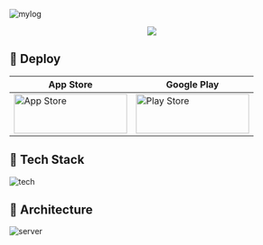 ![mylog](https://github.com/InKyoJeong/TIL/assets/48676844/775106fb-c9e7-4514-9722-89df7414dd1f)

<p align="center">
  <img src="https://img.shields.io/badge/release-v1.3.0-pink?style=flat" /> 
</p>

## 📌 Deploy

| App Store                                                                                                                                                                                                                              | Google Play                                                                                                                                                                                                                                               |
| -------------------------------------------------------------------------------------------------------------------------------------------------------------------------------------------------------------------------------------- | --------------------------------------------------------------------------------------------------------------------------------------------------------------------------------------------------------------------------------------------------------- |
| <a href="https://apps.apple.com/kr/app/id6449976767"><img alt="App Store" src="https://github-production-user-asset-6210df.s3.amazonaws.com/48676844/244942281-f73d38a6-7983-4d33-ae27-c48fa43cb076.png" height="70" width="200"/></a> | <a href="https://play.google.com/store/apps/details?id=com.ingg.mylog"><img alt="Play Store" src="https://github-production-user-asset-6210df.s3.amazonaws.com/48676844/244944937-a25936c3-223a-44a2-90c2-943a30513bbb.png" height="70" width="200"/></a> |

## 📌 Tech Stack

![tech](https://github-production-user-asset-6210df.s3.amazonaws.com/48676844/244947276-1578467c-7b0d-46c0-966a-13cad076c1db.png?X-Amz-Algorithm=AWS4-HMAC-SHA256&X-Amz-Credential=AKIAIWNJYAX4CSVEH53A%2F20230611%2Fus-east-1%2Fs3%2Faws4_request&X-Amz-Date=20230611T151627Z&X-Amz-Expires=300&X-Amz-Signature=0183314bff1adff58ff8af01934aabd640338b3d059d016c30a373254514ff5f&X-Amz-SignedHeaders=host&actor_id=48676844&key_id=0&repo_id=607555602)

## 📌 Architecture

![server](https://github-production-user-asset-6210df.s3.amazonaws.com/48676844/244952344-87a8c0cd-b615-45e3-974e-d26611949f45.png?X-Amz-Algorithm=AWS4-HMAC-SHA256&X-Amz-Credential=AKIAIWNJYAX4CSVEH53A%2F20230611%2Fus-east-1%2Fs3%2Faws4_request&X-Amz-Date=20230611T163750Z&X-Amz-Expires=300&X-Amz-Signature=566578df63974f15c9416c243023b4575810381bf36568d374f1b946a3d3eb0c&X-Amz-SignedHeaders=host&actor_id=48676844&key_id=0&repo_id=607555602)
